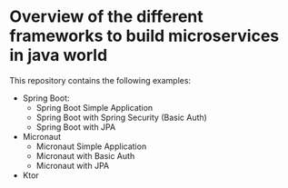 # Overview of the different frameworks to build microservices in java world

This repository contains the following examples:
* Spring Boot:
    * Spring Boot Simple Application
    * Spring Boot with Spring Security (Basic Auth)
    * Spring Boot with JPA
* Micronaut
    * Micronaut Simple Application
    * Micronaut with Basic Auth
    * Micronaut with JPA
* Ktor